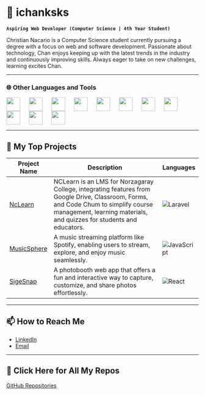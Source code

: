 # 🌙 ichanksks

**`Aspiring Web Developer (Computer Science | 4th Year Student)`**

Christian Nacario is a Computer Science student currently pursuing a degree with a focus on web and software development. Passionate about technology, Chan enjoys keeping up with the latest trends in the industry and continuously improving skills. Always eager to take on new challenges, learning excites Chan.

---

### 🌐 Other Languages and Tools

<div>
    <img align="left" width="36px" style="padding-right:20px;" src="https://cdn.jsdelivr.net/gh/devicons/devicon/icons/html5/html5-original.svg" />
    <img align="left" width="36px" style="padding-right:20px;" src="https://cdn.jsdelivr.net/gh/devicons/devicon/icons/css3/css3-original.svg" />
    <img align="left" width="36px" style="padding-right:20px;" src="https://cdn.jsdelivr.net/gh/devicons/devicon/icons/javascript/javascript-original.svg" />
    <img align="left" width="36px" style="padding-right:20px;" src="https://cdn.jsdelivr.net/gh/devicons/devicon/icons/php/php-original.svg" />
    <img align="left" width="36px" style="padding-right:20px;" src="https://cdn.jsdelivr.net/gh/devicons/devicon/icons/python/python-original.svg" />
    <img align="left" width="36px" style="padding-right:20px;" src="https://cdn.jsdelivr.net/gh/devicons/devicon/icons/mysql/mysql-original.svg" />
    <img align="left" width="36px" style="padding-right:20px;" src="https://cdn.jsdelivr.net/gh/devicons/devicon/icons/git/git-original.svg" />
    <img align="left" width="36px" style="padding-right:20px;" src="https://cdn.jsdelivr.net/gh/devicons/devicon/icons/laravel/laravel-original.svg" />
    <img align="left" width="36px" style="padding-right:20px;" src="https://cdn.jsdelivr.net/gh/devicons/devicon/icons/react/react-original.svg" />
    <img align="left" width="36px" style="padding-right:20px;" src="https://cdn.jsdelivr.net/gh/devicons/devicon/icons/vscode/vscode-original.svg" />
    <img align="left" width="36px" style="padding-right:20px;" src="https://cdn.jsdelivr.net/gh/devicons/devicon/icons/figma/figma-original.svg" />
</div>

<br clear="left" />

---

## 📂 My Top Projects

| Project Name | Description | Languages |
|--------------|-------------|-----------|
| [NcLearn](https://github.com/Christiannacario/nclamp-project) | NCLearn is an LMS for Norzagaray College, integrating features from Google Drive, Classroom, Forms, and Code Chum to simplify course management, learning materials, and quizzes for students and educators. | ![Laravel](https://img.shields.io/badge/laravel-FF2D20?style=flat-square&logo=laravel&logoColor=white) |
| [MusicSphere](https://github.com/Christiannacario/MusicSphere) | A music streaming platform like Spotify, enabling users to stream, explore, and enjoy music seamlessly. | ![JavaScript](https://img.shields.io/badge/javascript-F7DF1E?style=flat-square&logo=javascript&logoColor=black) |
| [SigeSnap](https://github.com/Christiannacario/sigesnap) | A photobooth web app that offers a fun and interactive way to capture, customize, and share photos effortlessly.| ![React](https://img.shields.io/badge/React-61DAFB?style=flat-square&logo=react&logoColor=black) |

---

## 📫 How to Reach Me
- [LinkedIn](https://www.linkedin.com/in/christian-nacario-791024275/)
- [Email](mailto:nacariochristian041@gmail.com)

---

## 🔗 Click Here for All My Repos
[GitHub Repositories](https://github.com/christiannacario?tab=repositories)
